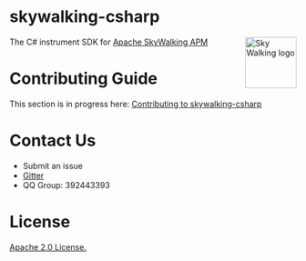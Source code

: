 # skywalking-csharp

<img src="https://skywalkingtest.github.io/page-resources/3.0/skywalking.png" alt="Sky Walking logo" height="90px" align="right" />

The C# instrument SDK for [Apache SkyWalking APM](https://github.com/apache/incubator-skywalking)

# Contributing Guide
This section is in progress here: [Contributing to skywalking-csharp](/CONTIBUTING.md)

# Contact Us
* Submit an issue
* [Gitter](https://gitter.im/openskywalking/Lobby)
* QQ Group: 392443393

# License
[Apache 2.0 License.](/LICENSE)